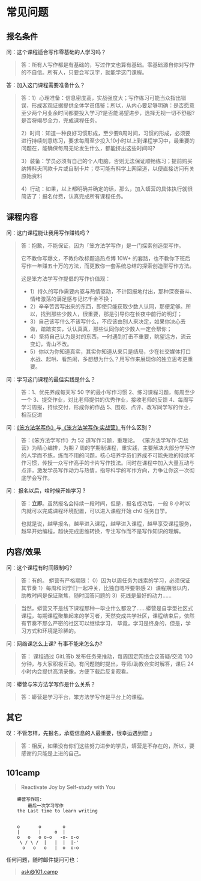 # 常见问题

## 报名条件

问：这个课程适合写作零基础的人学习吗？
> 答：所有人写作都是有基础的，写过作文也算有基础。零基础源自你对写作的不自信。所有人，只要会写汉字，就能学这门课程。


答：加入这门课程需要准备什么？
> 答：1）心理准备：信息密度高，实战强度大；写作练习可能当众指出错误，形成客观证据提供全体学员借鉴；所以，从内心要足够明确：是否愿意至少两个月业余时间都要投入学习?是否能渴望进步，选择无视一切不舒服?是否将竭尽全力，完成课程任务。
> 
> 2）时间：知道一种良好习惯形成，至少要8周时间，习惯的形成，必须要进行持续刻意练习，要求每周至少投入10小时以上到课程学习中，最重要的问题在，能确保每周无论发生什么，都能挤出这些时间吗?
> 
> 3）装备：学员必须有自己的个人电脑，否则无法保证顺畅练习；提前购买纳博科夫同款卡片或自制卡片；尽可能有科学上网渠道，以便直接访问有关原始资料
> 
> 4）行动：如果，以上都明确并确定的话，那么，加入蠎营的具体执行就很简洁了：报名付费，认真完成所有课程任务。

## 课程内容

问：这门课程能让我用写作赚钱吗？
> 答：抱歉，不能保证，因为「笨方法学写作」是一门探索创造型写作。
> 
> 它不教你写爆文，不教你改标题追热点博 10W+ 的套路，也不教你下班后写作一年赚五十万的方法，而更教你一套系统总结的探索创造型写作方法。
> 
> 这是笨方法学写作提倡的写作价值观：
> 
> * 1）持久的写作需要内驱与热情驱动，不计回报地付出，那种深夜奋斗、情绪激荡的满足感与记忆千金不换；
> * 2）辛辛苦苦写出来的东西，即使只能获取少数人认同，那便足够。所以，找到那些少数人，很重要，那是引导你在长夜中前行的明灯；
> * 3）自己该写什么不该写什么，不应该由别人来决定，如果你决心去做，踏踏实实，认认真真，那些认同你的少数人一定会帮你；
> * 4）坚持自己认为是对的东西，一时遇到打击不重要，眺望远方，流云变幻，青山不改。
> * 5）你以为你知道真实，其实你知道从来只是结局，少在社交媒体打口水战、起哄、看热闹，多想想为什么？用写作来展现你的独立思考更重要。


问：学习这门课程的最佳实践是什么？
> 答：1、优先养成每天写 50 字的最小写作习惯
> 2、练习课程习题，每周至少一个
> 3、提交作业，对比老师提供的优秀作业，接收老师的反馈
> 4、每周写学习周报，持续交付，形成你的作品
> 5、围观、点评、改写同学写的作业，相互促进

问：[《笨方法学写作》](http：//www.learnwritingthehardway.cn/)与[《笨方法学写作·实战营》](https：//wr.101.camp)有什么区别？
> 答：《笨方法学写作》为 52 道写作习题，重理论。
> 《笨方法学写作·实战营》为精心编排，为期 7 周的学期制课程，重实践，主要解决大部分学写作的人学而不练，练而不用的问题，核心培养学员们养成不可能失败的持续写作习惯，传授一众写作高手的卡片写作技法。同时在课程中加入大量互动与点评，激发学员写作动力与热情，指导科学的写作方向，力争让你这一次彻底学会写作。


问： 报名以后，啥时候开始学习 ?
> 答：**立即**。虽然报名会持续一段时间，但是，报名成功后，一般 8 小时以内就可以完成课程环境配置，可以进入课程开始 ch0 任务自学。
> 
> 也就是说，越早报名，越早进入课程，越早进入课程，越早享受课程服务，越早开始编程，越快完成思维转换，专注写作而不是写作知识的理解。


## 内容/效果

问：这个课程有时间限制吗?

> 答：有的。
> 蟒营有严格期限：
> 0）因为以周任务为线索的学习，必须保证其节奏
> 1）每周和同学们一起冲关，比独自嗯哼要带感
> 2）课程期限以内，助教时间是保证聚焦，随时回答问题的
> 3）死线是最好的动力……

> 当然，蟒营又不是线下课程那种一毕业什么都没了……蟒营是自学型社区式课程，每期课程聚集起来的学习者，天然变成共学社区，课程结束后，依然有节奏不那么严密的社区可以继续学习， 毕竟，学习是终身的，但是，学习方式和环境是珍稀的。


问：网络课怎么上课? 有事不能来怎么办?

> 答： 课程通过 GitL答b 发布任务来推动，每周固定网络会议答疑/交流 100 分钟，与大家积极互动。有问题随时提出，导师/助教会实时解答，课后 24 小时内会提供高清录像，方便下载后反复观看。

问：蟒营与笨方法学写作是什么关系？

> 答：蟒营是学习平台，笨方法学写作是平台上的课程。


## 其它


叹：不管怎样，先报名，承载信息的人最重要，很幸运遇到您 」

> 答：相反，如果没有你们这些努力进步的学员，蟒营是不存在的，所以，要感谢的只能是上进的自己。


## 101camp
> Reactivate Joy by Self-study with You
>     

```
    蟒营写作班:
        最后一次学习写作
    the Last time to learn writing 


    o       o        o
    |       |     o  |
    o   o   o o-o   -o- o-o
     \ / \ /  |   |  |  |-'
      o   o   o   |  o  o-o

```

任何问题，随时邮件提问可也：

> ask@101.camp


